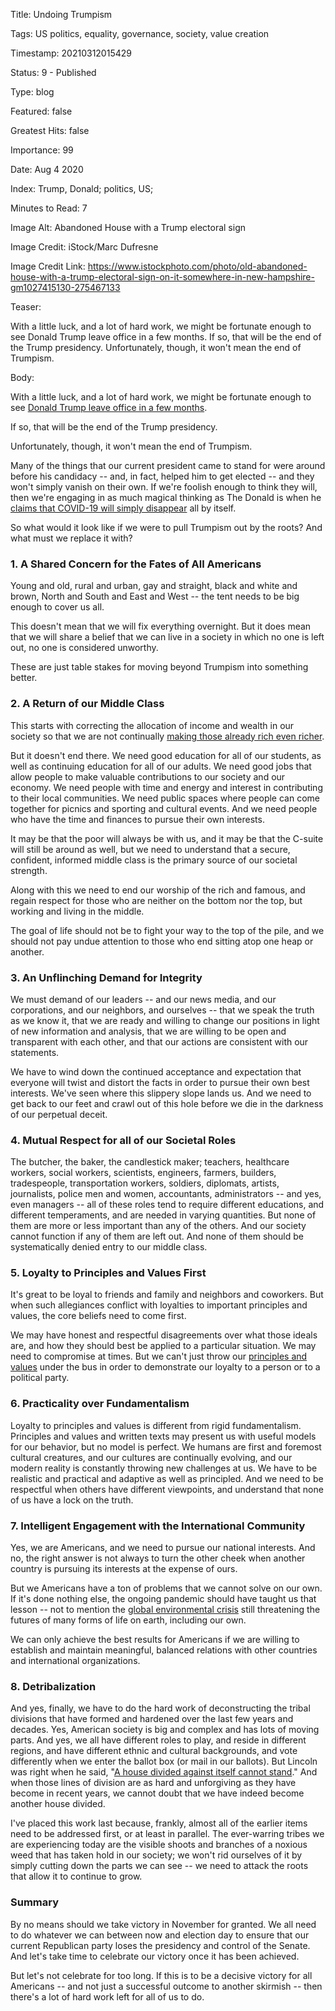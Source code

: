 Title:  Undoing Trumpism

Tags:   US politics, equality, governance, society, value creation

Timestamp: 20210312015429

Status: 9 - Published

Type:   blog

Featured: false

Greatest Hits: false

Importance: 99

Date:   Aug 4 2020

Index:  Trump, Donald; politics, US; 

Minutes to Read: 7

Image Alt: Abandoned House with a Trump electoral sign

Image Credit: iStock/Marc Dufresne

Image Credit Link: https://www.istockphoto.com/photo/old-abandoned-house-with-a-trump-electoral-sign-on-it-somewhere-in-new-hampshire-gm1027415130-275467133

Teaser: 

With a little luck, and a lot of hard work, we might be fortunate enough to see Donald Trump leave office in a few months. If so, that will be the end of the Trump presidency. Unfortunately, though, it won't mean the end of Trumpism. 


Body: 

With a little luck, and a lot of hard work, we might be fortunate enough to see [Donald Trump leave office in a few months](https://www.forbes.com/sites/jackbrewster/2020/07/21/betting-odds-for-biden-winning-election-are-now-higher-than-trumps-have-ever-been/#74a59a8e5d1f). 

If so, that will be the end of the Trump presidency. 

Unfortunately, though, it won't mean the end of Trumpism. 

Many of the things that our current president came to stand for were around before his candidacy -- and, in fact, helped him to get elected -- and they won't simply vanish on their own. If we're foolish enough to think they will, then we're engaging in as much magical thinking as The Donald is when he [claims that COVID-19 will simply disappear](https://www.nbcnews.com/politics/white-house/trump-says-he-thinks-coronavirus-will-just-disappear-despite-rising-n1232709) all by itself. 

So what would it look like if we were to pull Trumpism out by the roots? And what must we replace it with?

### 1. A Shared Concern for the Fates of All Americans

Young and old, rural and urban, gay and straight, black and white and brown, North and South and East and West -- the tent needs to be big enough to cover us all. 

This doesn't mean that we will fix everything overnight. But it does mean that we will share a belief that we can live in a society in which no one is left out, no one is considered unworthy. 

These are just table stakes for moving beyond Trumpism into something better. 

### 2. A Return of our Middle Class

This starts with correcting the allocation of income and wealth in our society so that we are not continually [making those already rich even richer](https://www.thenation.com/article/archive/inequality-wealth-rich-still-getting-richer/). 

But it doesn't end there. We need good education for all of our students, as well as continuing education for all of our adults.  We need good jobs that allow people to make valuable contributions to our society and our economy. We need people with time and energy and interest in contributing to their local communities. We need public spaces where people can come together for picnics and sporting and cultural events. And we need people who have the time and finances to pursue their own interests. 

It may be that the poor will always be with us, and it may be that the C-suite will still be around as well, but we need to understand that a secure, confident, informed middle class is the primary source of our societal strength. 

Along with this we need to end our worship of the rich and famous, and regain respect for those who are neither on the bottom nor the top, but working and living in the middle. 

The goal of life should not be to fight your way to the top of the pile, and we should not pay undue attention to those who end sitting atop one heap or another.  

### 3. An Unflinching Demand for Integrity

We must demand of our leaders -- and our news media, and our corporations, and our neighbors, and ourselves -- that we speak the truth as we know it, that we are ready and willing to change our positions in light of new information and analysis, that we are willing to be open and transparent with each other, and that our actions are consistent with our statements. 

We have to wind down the continued acceptance and expectation that everyone will twist and distort the facts in order to pursue their own best interests. We've seen where this slippery slope lands us. And we need to get back to our feet and crawl out of this hole before we die in the darkness of our perpetual deceit. 

### 4. Mutual Respect for all of our Societal Roles

The butcher, the baker, the candlestick maker; teachers, healthcare workers, social workers, scientists, engineers, farmers, builders, tradespeople, transportation workers, soldiers, diplomats, artists, journalists, police men and women, accountants, administrators -- and yes, even managers -- all of these roles tend to require different educations, and different temperaments, and are needed in varying quantities. But none of them are more or less important than any of the others. And our society cannot function if any of them are left out. And none of them should be systematically denied entry to our middle class. 

### 5. Loyalty to Principles and Values First

It's great to be loyal to friends and family and neighbors and coworkers. But when such allegiances conflict with loyalties to important principles and values, the core beliefs need to come first.  

We may have honest and respectful disagreements over what those ideals are, and how they should best be applied to a particular situation. We may need to compromise at times. But we can't just throw our [principles and values](https://practopian.org/core/core-clusters.html) under the bus in order to demonstrate our loyalty to a person or to a political party.

### 6. Practicality over Fundamentalism

Loyalty to principles and values is different from rigid fundamentalism. Principles and values and written texts may present us with useful models for our behavior, but no model is perfect. We humans are first and foremost cultural creatures, and our cultures are continually evolving, and our modern reality is constantly throwing new challenges at us. We have to be realistic and practical and adaptive as well as principled. And we need to be respectful when others have different viewpoints, and understand that none of us have a lock on the truth. 

### 7. Intelligent Engagement with the International Community

Yes, we are Americans, and we need to pursue our national interests. And no, the right answer is not always to turn the other cheek when another country is pursuing its interests at the expense of ours. 

But we Americans have a ton of problems that we cannot solve on our own. If it's done nothing else, the ongoing pandemic should have taught us that lesson -- not to mention the [global environmental crisis](https://www.un.org/sustainabledevelopment/blog/2019/05/nature-decline-unprecedented-report/) still threatening the futures of many forms of life on earth, including our own. 

We can only achieve the best results for Americans if we are willing to establish and maintain meaningful, balanced relations with other countries and international organizations. 

### 8. Detribalization

And yes, finally, we have to do the hard work of deconstructing the tribal divisions that have formed and hardened over the last few years and decades. Yes, American society is big and complex and has lots of moving parts. And yes, we all have different roles to play, and reside in different regions, and have different ethnic and cultural backgrounds, and vote differently when we enter the ballot box (or mail in our ballots). But Lincoln was right when he said, "[A house divided against itself cannot stand](http://www.abrahamlincolnonline.org/lincoln/speeches/house.htm)." And when those lines of division are as hard and unforgiving as they have become in recent years, we cannot doubt that we have indeed become another house divided. 

I've placed this work last because, frankly, almost all of the earlier items need to be addressed first, or at least in parallel. The ever-warring tribes we are experiencing today are the visible shoots and branches of a noxious weed that has taken hold in our society; we won't rid ourselves of it by simply cutting down the parts we can see -- we need to attack the roots that allow it to continue to grow. 

### Summary

By no means should we take victory in November for granted. We all need to do whatever we can between now and election day to ensure that our current Republican party loses the presidency and control of the Senate. And let's take time to celebrate our victory once it has been achieved. 

But let's not celebrate for too long. If this is to be a decisive victory for all Americans -- and not just a successful outcome to another skirmish -- then there's a lot of hard work left for all of us to do.
